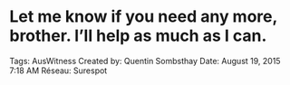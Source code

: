 # Let me know if you need any more, brother. l’Il help as much as I can.

Tags: AusWitness
Created by: Quentin Sombsthay
Date: August 19, 2015 7:18 AM
Réseau: Surespot